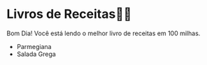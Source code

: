 # Livros de Receitas:man_cook:

Bom Dia! Você está lendo o melhor livro de receitas em 100 milhas.



* Parmegiana
* Salada Grega